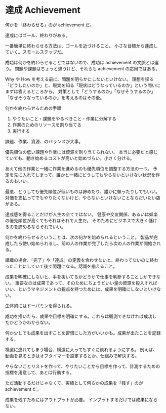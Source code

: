 # 達成 Achievement

何かを「終わらせる」のが achievement だ。

達成にはゴール、終わりがある。

一番簡単に終わらせる方法は、ゴールを近づけること。
小さな目標から達成していく。スモールステップだ。

成功は何かを終わらせることではないので、成功は achievement の文脈とは違う。
問題や課題はちょっと違うけど、それらも achievement の応用ではある。

Why や How を考える前に、問題を明らかにしないといけない。
理想を探る「どうしたいのか」と、現実を知る「現状はどうなっているのか」という問いにまずは答えるところから。
対策として「どうするのか」「なぜそうするのか」「なぜそうなっているのか」を考えるのはその後。

何かを終わらせるための手順

1. やりたいこと・課題をやるべきこと・作業に分解する
2. 作業のためのリソースを割り当てる
3. 実行する

課題、作業、資源、のバランスが大事。

優先順位の低い課題や作業には資源を割り当てられない。
本当に必要だと感じていても、動き始めるコストが高いと始めづらい。小さく分ける。

あえて他の作業と一緒に作業を進めるのも優先順位を調整する方法の一つ。
予定を先に入れてしまって、誰かと一緒にどうしてもやらないといけない状況を作るのもいい。

最悪、どうしても優先順位が低いものは諦めたり、誰かに頼ったりしてもいい。
対価を支払ってでもやりたくないけど、やらないといけないことならだいたい店がある。

達成感を得ることだけが人生の全てではない。
健康や交友関係、あるいは娯楽の優先順位が高くてもそれはそれで人生だ。
そのためにビジネスで大きく儲けるのを諦めるならそれでいい。

何かを終わらせるということは、次の何かを始められるということ。
製品が完成したら使い始められるし、前の人の作業が完了したら次の人の作業が開始される。

組織の場合、「完了」や「達成」の定義を合わせないと、終わってないのに終わったことにしていて後で問題になる。認識を揃えること。

成果を明確にしないと、手を抜いてるかどうかで仕事を判断することしかできない。
重要なのは成果であって、そのためにちょうどいい量の資源を投入すればいい、というマネジメントの視点を持つためには、成果を明確にしないといけない。

生体的にはドーパミンを得られる。

成功を描いたら、成果や目標を明確にする。これらは観測できなければ成功したかどうかわからない。

何か少しでも成果を出すことを習慣にした方がいいかも。成果が出たことを記録する。

横道に逸れてしまう場合、横道に入ってもすぐに戻れるようにする。
例えば、動画を見るときはオフタイマーを設定するとか。仕組みで解決する。

やらないことリストを作って、やりたいことから目標を作って、計測するための指標を用意して、あとは行動する。

ただ活動するだけじゃなくて、実績として何らかの成果を「残す」のが achievement だ。

成果を残すためにはアウトプットが必要。
インプットするだけでは成果にならない。
